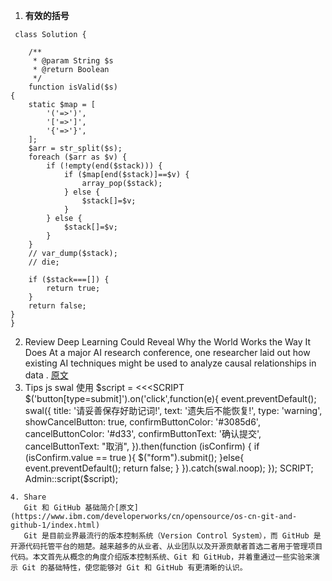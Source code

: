 1. **有效的括号**
```
 class Solution {

    /**
     * @param String $s
     * @return Boolean
     */
    function isValid($s)
{
    static $map = [
        '('=>')',
        '['=>']',
        '{'=>'}',
    ];
    $arr = str_split($s);
    foreach ($arr as $v) {
        if (!empty(end($stack))) {
            if ($map[end($stack)]==$v) {
                array_pop($stack);
            } else {
                $stack[]=$v;
            }
        } else {
            $stack[]=$v;
        }
    }
    // var_dump($stack);
    // die;
 
    if ($stack===[]) {
        return true;
    }
    return false;
}
}

```
2. Review
    Deep Learning Could Reveal Why the World Works the Way It Does
At a major AI research conference, one researcher laid out how existing AI techniques might be used to analyze causal relationships in data
. [原文](https://medium.com/mit-technology-review/deep-learning-could-reveal-why-the-world-works-the-way-it-does-9be8b5fbfe4f)
3. Tips
js swal 使用
$script = <<<SCRIPT     $('button[type=submit]').on('click',function(e){
            event.preventDefault();
            swal({
                title: '请妥善保存好助记词!',
                text: '遗失后不能恢复!',
                type: 'warning',
                showCancelButton: true,
                confirmButtonColor: '#3085d6',
                cancelButtonColor: '#d33',
                confirmButtonText: '确认提交',
                cancelButtonText: "取消",
            }).then(function (isConfirm) {
                if (isConfirm.value == true ){
                     $("form").submit();
                }else{
                    event.preventDefault();
                    return false;
                }
            }).catch(swal.noop);
        });
SCRIPT;
                Admin::script($script);

```
4. Share
   Git 和 GitHub 基础简介[原文](https://www.ibm.com/developerworks/cn/opensource/os-cn-git-and-github-1/index.html)
   Git 是目前业界最流行的版本控制系统（Version Control System），而 GitHub 是开源代码托管平台的翘楚。越来越多的从业者、从业团队以及开源贡献者首选二者用于管理项目代码。本文首先从概念的角度介绍版本控制系统、Git 和 GitHub，并着重通过一些实验来演示 Git 的基础特性，使您能够对 Git 和 GitHub 有更清晰的认识。

   
